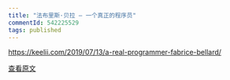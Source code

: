 ```yaml
---
title: "法布里斯·贝拉 — 一个真正的程序员"
commentId: 542225529
tags: published
---
```


https://keelii.com/2019/07/13/a-real-programmer-fabrice-bellard/
    
[查看原文](https://keelii.com/2019/07/13/a-real-programmer-fabrice-bellard/)
    
